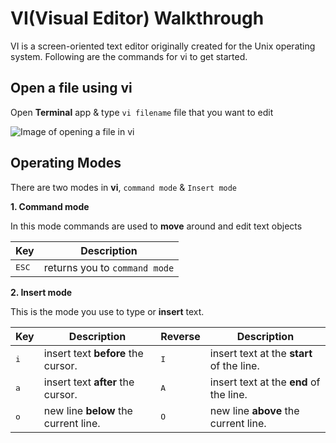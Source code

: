 # VI(Visual Editor) Walkthrough

VI is a screen-oriented text editor originally created for the Unix operating system. Following are the commands for vi to get started.

## Open a file using vi

Open **Terminal** app & type `vi filename` file that you want to edit

![Image of opening a file in vi](https://github.com/ds997/miniproject1-601-ds/blob/master/resources/Enable-vi-mode.png)


## Operating Modes

There are two modes in **vi**, `command mode` & `Insert mode`

**1. Command mode**

In this mode commands are used to **move** around and edit text objects

| Key | Description |
| ------ | ----------- |
| <kbd>ESC</kbd> | returns you to `command mode` |

**2. Insert mode**

This is the mode you use to type or **insert** text.


| Key | Description | Reverse | Description |
| ------ | ----------- | ----------- | ----------- |
| <kbd>i</kbd> | insert text **before** the cursor. | <kbd>I</kbd> | insert text at the **start** of the line. |
| <kbd>a</kbd> | insert text **after** the cursor. | <kbd>A</kbd> | insert text at the **end** of the line. |
| <kbd>o</kbd> | new line **below** the current line. | <kbd>O</kbd> | new line **above** the current line. |


